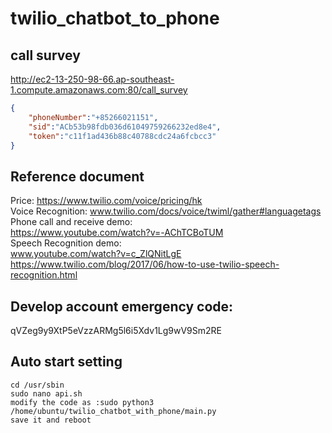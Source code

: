 # twilio_chatbot_to_phone

## call survey
http://ec2-13-250-98-66.ap-southeast-1.compute.amazonaws.com:80/call_survey
```json
{
	"phoneNumber":"+85266021151",
	"sid":"ACb53b98fdb036d61049759266232ed8e4",
	"token":"c11f1ad436b88c40788cdc24a6fcbcc3"
}
```

## Reference document
Price: https://www.twilio.com/voice/pricing/hk <br >
Voice Recognition: www.twilio.com/docs/voice/twiml/gather#languagetags <br >
Phone call and receive demo: <br >
https://www.youtube.com/watch?v=-AChTCBoTUM<br >
Speech Recognition demo:<br >
www.youtube.com/watch?v=c_ZlQNitLgE <br >
https://www.twilio.com/blog/2017/06/how-to-use-twilio-speech-recognition.html <br >

## Develop account emergency code:
qVZeg9y9XtP5eVzzARMg5l6i5Xdv1Lg9wV9Sm2RE

## Auto start setting
```
cd /usr/sbin
sudo nano api.sh
modify the code as :sudo python3 /home/ubuntu/twilio_chatbot_with_phone/main.py
save it and reboot
```